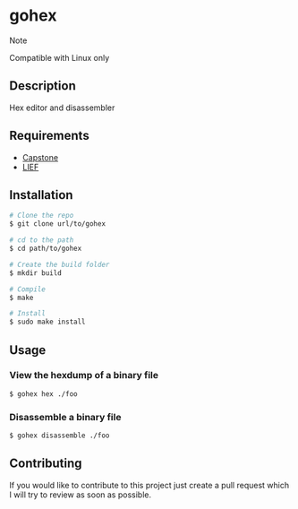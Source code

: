 # gohex

> [!NOTE]
> Compatible with Linux only

## Description

Hex editor and disassembler

## Requirements

- [Capstone](https://www.capstone-engine.org/)
- [LIEF](https://lief.re/)

## Installation

```bash
# Clone the repo
$ git clone url/to/gohex

# cd to the path
$ cd path/to/gohex

# Create the build folder
$ mkdir build

# Compile
$ make

# Install
$ sudo make install
```

## Usage

### View the hexdump of a binary file

```bash
$ gohex hex ./foo
```

### Disassemble a binary file

```bash
$ gohex disassemble ./foo
```

## Contributing

If you would like to contribute to this project just create a pull request which I will try to review
as soon as possible.